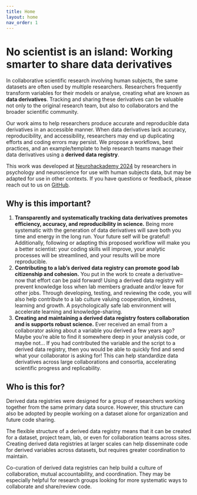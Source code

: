 ```yaml
---
title: Home
layout: home
nav_order: 1
---
```


# No scientist is an island: Working smarter to share data derivatives
In collaborative scientific research involving human subjects, the same datasets are often used by multiple researchers. Researchers frequently  transform variables for their models or analyse, creating what are known as **data derivatives**. Tracking and sharing these derivatives can be valuable not only to the original research team, but also to collaborators and the broader scientific community.

Our work aims to help researchers produce accurate and reproducible data derivatives in an accessible manner. When data derivatives lack accuracy, reproducibility, and accessibility, researchers may end up duplicating efforts and coding errors may persist. We propose a workflows, best practices, and an example/template to help research teams manage their data derivatives using a **derived data registry**.

This work was developed at [Neurohackademy 2024](https://neurohackademy.org/) by researchers in psychology and neuroscience for use with human subjects data, but may be adapted for use in other contexts. If you have questions or feedback, please reach out to us on [GitHub](https://github.com/no-scientist-is-an-island).

## Why is this important? 
1. **Transparently and systematically tracking data derivatives promotes efficiency, accuracy, and reproducibility in science.** Being more systematic with the generation of data derivatives will save both you time and energy in the long run. Your future self will be grateful! Additionally, following or adapting this proposed workflow will make you a better scientist: your coding skills will improve, your analytic processes will be streamlined, and your results will be more reproducible.  
2. **Contributing to a lab’s derived data registry can promote good lab citizenship and cohesion.** You put in the work to create a derivative–now that effort can be paid forward! Using a derived data registry will prevent knowledge loss when lab members graduate and/or leave for other jobs. Through developing, testing, and reviewing the code, you will also help contribute to a lab culture valuing cooperation, kindness, learning and growth. A psychologically safe lab environment will accelerate learning and knowledge-sharing.  
3. **Creating and maintaining a derived data registry fosters collaboration and is supports robust science.** Ever received an email from a collaborator asking about a variable you derived a few years ago? Maybe you’re able to find it somewhere deep in your analysis code, or maybe not… If you had contributed the variable and the script to a derived data registry, then you would be able to quickly find and send what your collaborator is asking for! This can help standardize data derivatives across large collaborations and consortia, accelerating scientific progress and replicability. 

## Who is this for?
Derived data registries were designed for a group of researchers working together from the same primary data source. However, this structure can also be adopted by people working on a dataset alone for organization and future code sharing.

The flexible structure of a derived data registry means that it can be created for a dataset, project team, lab, or even for collaboration teams across sites. Creating derived data registries at larger scales can help disseminate code for derived variables across datasets, but requires greater coordination to maintain. 

Co-curation of derived data registries can help build a culture of collaboration, mutual accountability, and coordination. They may be especially helpful for research groups looking for more systematic ways to collaborate and share/review code.